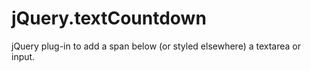 # jQuery.textCountdown
jQuery plug-in to add a span below (or styled elsewhere) a textarea or input.

